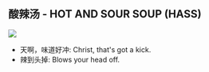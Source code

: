 ## 酸辣汤 - HOT AND SOUR SOUP (HASS)  
![](https://assets.tmecosys.com/image/upload/t_web767x639/img/recipe/ras/Assets/80A10077-52A1-44C1-86EA-C48AD342F68B/Derivates/b433782a-25db-43a6-a234-caca9824e175.jpg)
- 天啊，味道好冲: Christ, that's got a kick.  
- 辣到头掉: Blows your head off.
